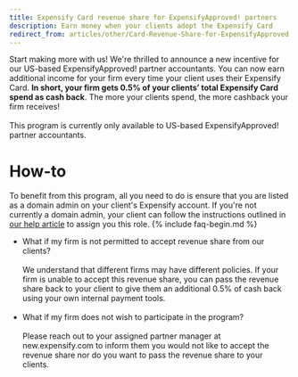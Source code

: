 ```yaml
---
title: Expensify Card revenue share for ExpensifyApproved! partners
description: Earn money when your clients adopt the Expensify Card
redirect_from: articles/other/Card-Revenue-Share-for-ExpensifyApproved!-Partners/
---
```

<!-- The lines above are required by Jekyll to process the .md file -->

Start making more with us! We're thrilled to announce a new incentive for our US-based ExpensifyApproved! partner accountants. You can now earn additional income for your firm every time your client uses their Expensify Card.  **In short, your firm gets 0.5% of your clients’ total Expensify Card spend as cash back**. The more your clients spend, the more cashback your firm receives!<br>
<br>This program is currently only available to US-based ExpensifyApproved! partner accountants.

# How-to
To benefit from this program, all you need to do is ensure that you are listed as a domain admin on your client's Expensify account. If you're not currently a domain admin, your client can follow the instructions outlined in [our help article](https://community.expensify.com/discussion/5749/how-to-add-and-remove-domain-admins#:~:text=Domain%20Admins%20have%20total%20control,a%20member%20of%20the%20domain.) to assign you this role.
{% include faq-begin.md %}
- What if my firm is not permitted to accept revenue share from our clients? <br>
<br>We understand that different firms may have different policies. If your firm is unable to accept this revenue share, you can pass the revenue share back to your client to give them an additional 0.5% of cash back using your own internal payment tools.<br><br>
- What if my firm does not wish to participate in the program? <br>
<br>Please reach out to your assigned partner manager at new.expensify.com to inform them you would not like to accept the revenue share nor do you want to pass the revenue share to your clients. 